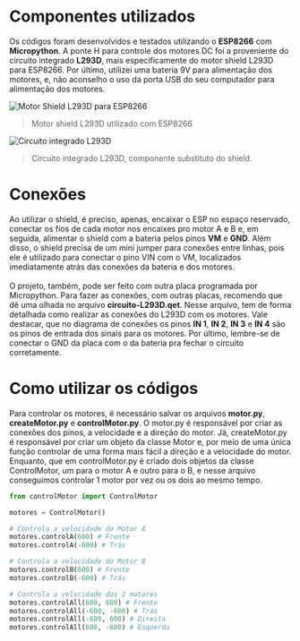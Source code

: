 # Componentes utilizados 

  Os códigos foram desenvolvidos e testados utilizando o **ESP8266** com **Micropython**. A ponte H para controle dos motores DC foi a proveniente do circuito integrado **L293D**, mais especificamente do motor shield L293D para ESP8266. Por último, utilizei uma bateria 9V para alimentação dos motores, e, não aconselho o uso da porta USB do seu computador para alimentação dos motores. <br>
  
  ![Motor Shield L293D para ESP8266](https://user-images.githubusercontent.com/35488608/157535500-b82f9661-2ed1-4d05-b7eb-2cca8ba5f527.jpeg)
  > Motor shield L293D utilizado com ESP8266<br>
  
  
  ![Circuito integrado L293D](https://user-images.githubusercontent.com/35488608/157535492-5689187a-3b79-4611-b32a-83a6ade0cddf.jpeg) 
  > Circuito integrado L293D, componente substituto do shield.

# Conexões 
  
  Ao utilizar o shield, é preciso, apenas, encaixar o ESP no espaço reservado, conectar os fios de cada motor nos encaixes pro motor A e B e, em seguida, alimentar o shield com a bateria pelos pinos **VM** e **GND**. Além disso, o shield precisa de um mini jumper para conexões entre linhas, pois ele é utilizado para conectar o pino VIN com o VM, localizados imediatamente atrás das conexões da bateria e dos motores. <br><br>
  O projeto, também, pode ser feito com outra placa programada por Micropython. Para fazer as conexões, com outras placas, recomendo que dê uma olhada no arquivo **circuito-L293D.qet**. Nesse arquivo, tem de forma detalhada como realizar as conexões do L293D com os motores. Vale destacar, que no diagrama de conexões os pinos **IN 1**, **IN 2**, **IN 3** e **IN 4** são os pinos de entrada dos sinais para os motores. Por último, lembre-se de conectar o GND da placa com o da bateria pra fechar o circuito corretamente.
  
# Como utilizar os códigos 

  Para controlar os motores, é necessário salvar os arquivos **motor.py**, **createMotor.py** e **controlMotor.py**. O motor.py é responsável por criar as conexões dos pinos, a velocidade e a direção do motor. Já, createMotor.py é responsável por criar um objeto da classe Motor e, por meio de uma única função controlar de uma forma mais fácil a direção e a velocidade do motor. Enquanto, que em controlMotor.py é criado dois objetos da classe ControlMotor, um para o motor A e outro para o B, e nesse arquivo conseguimos controlar 1 motor por vez ou os dois ao mesmo tempo.

```python
from controlMotor import ControlMotor

motores = ControlMotor()

# Controla a velocidade do Motor A
motores.controlA(600) # Frente
motores.controlA(-600) # Trás

# Controla a velocidade do Motor B
motores.controlB(600) # Frente
motores.controlB(-600) # Trás

# Controla a velocidade dos 2 motores
motores.controlAll(600, 600) # Frente
motores.controlAll(-600, -600) # Trás
motores.controlAll(-600, 600) # Direita
motores.controlAll(600, -600) # Esquerda
```

